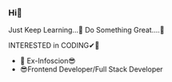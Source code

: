 ### Hi👋
Just Keep Learning...📖
Do Something Great....🙌

INTERESTED in CODING✔🤞

- 🔭 Ex-Infoscion😎
- 😎Frontend Developer/Full Stack Developer

